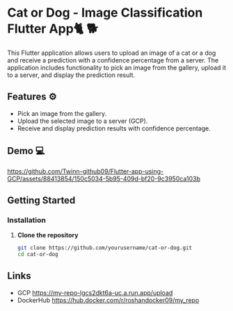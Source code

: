 # Cat or Dog - Image Classification Flutter App🐈 🐕

This Flutter application allows users to upload an image of a cat or a dog and receive a prediction with a confidence percentage from a server. The application includes functionality to pick an image from the gallery, upload it to a server, and display the prediction result.

## Features ⚙️
   
- Pick an image from the gallery.
- Upload the selected image to a server (GCP).
- Receive and display prediction results with confidence percentage.


## Demo 💻



https://github.com/Twinn-github09/Flutter-app-using-GCP/assets/88413854/150c5034-5b95-409d-bf20-9c3950ca103b



## Getting Started

### Installation

1. **Clone the repository**

   ```bash
   git clone https://github.com/yourusername/cat-or-dog.git
   cd cat-or-dog

## Links 
- GCP https://my-repo-lgcs2dkt6a-uc.a.run.app/upload
- DockerHub https://hub.docker.com/r/roshandocker09/my_repo
